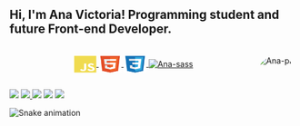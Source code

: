 ## Hi, I'm Ana Victoria! Programming student and future Front-end Developer.
<div align="center">
  <a href="https://github.com/aninhafofazap%22%3E
  <img height="180em" src="https://github-readme-stats.vercel.app/api?username=rafaballerini&show_icons=true&theme=dracula&include_all_commits=true&count_private=true%22/%3E
  <img height="180em" src="https://github-readme-stats.vercel.app/api/top-langs/?username=rafaballerini&layout=compact&langs_count=7&theme=dracula%22/%3E
</div
 <div style="display: inline_block"> <br>
  <img align="center" alt="Ana-Js" height="30" width="40" src="https://raw.githubusercontent.com/devicons/devicon/master/icons/javascript/javascript-plain.svg">
  <img align="center" alt="Ana-HTML" height="30" width="40" src="https://raw.githubusercontent.com/devicons/devicon/master/icons/html5/html5-original.svg">
  <img align="center" alt="Ana-CSS" height="30" width="40" src="https://raw.githubusercontent.com/devicons/devicon/master/icons/css3/css3-original.svg">
   <img align="center" alt="Ana-sass" height="30" width="40" src="https://cdn.jsdelivr.net/gh/devicons/devicon/icons/sass/sass-original.svg" />
   <img align="right" alt="Ana-pic" height="150" style="border-radius:50px;" src="https://cdn.discordapp.com/attachments/813205837744046133/1048809072994046012/download20221200004855.png?width=676&height=676">
  </div>
   

  ##
  
  <div>
  <a href="https://instagram.com/vick.anaaaa/" target="_blank"><img src="https://img.shields.io/badge/-Instagram-%23E4405F?style=for-the-badge&logo=instagram&logoColor=white" target="_blank"></a>
 <a href="https://discord.gg/bZdNzScxMz" target="_blank"><img src="https://img.shields.io/badge/Discord-7289DA?style=for-the-badge&logo=discord&logoColor=white" target="_blank"</a> 
<a href = "mailto:anavictoriagomes1810@gmail.com"><img src="https://img.shields.io/badge/-Gmail-%23333?style=for-the-badge&logo=gmail&logoColor=white" target="_blank"></a>
   <a href = "https://www.linkedin.com/in/anavictoria-gomes/"><img src="https://img.shields.io/badge/-LinkedIn-%230077B5?style=for-the-badge&logo=linkedin&logoColor=white" target="_blank"></a> 
   <a href = "https://twitter.com/AnaVickz"><img src="https://img.shields.io/badge/-Twitter-%230077B5?style=for-the-badge&logo=twitter&logoColor=white" target="_blank"></a> 
   
   
   
   ![Snake animation](https://github.com/aninhafofazap/aninhafofazap/blob/output/github-contribution-grid-snake.svg)
   </div>
  
   
